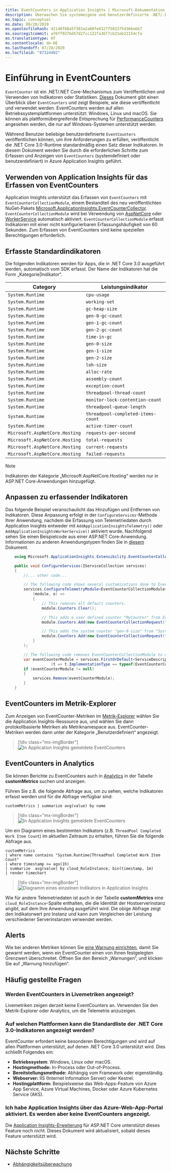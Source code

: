 ```yaml
---
title: EventCounters in Application Insights | Microsoft-Dokumentation
description: Überwachen Sie systemeigene und benutzerdefinierte .NET/.NET Core-EventCounters in Application Insights.
ms.topic: conceptual
ms.date: 09/20/2019
ms.openlocfilehash: 42140f68a5f383a2a60fe8327f5023754366e6b7
ms.sourcegitcommit: a76ff927bd57d2fcc122fa36f7cb21eb22154cfa
ms.translationtype: HT
ms.contentlocale: de-DE
ms.lasthandoff: 07/28/2020
ms.locfileid: "87324402"
---
```

# <a name="eventcounters-introduction"></a>Einführung in EventCounters

`EventCounter` ist ein .NET/.NET Core-Mechanismus zum Veröffentlichen und Verwenden von Indikatoren oder Statistiken. [Dieses](https://github.com/dotnet/runtime/blob/master/src/libraries/System.Diagnostics.Tracing/documentation/EventCounterTutorial.md) Dokument gibt einen Überblick über `EventCounters` und zeigt Beispiele, wie diese veröffentlicht und verwendet werden. EventCounters werden auf allen Betriebssystemplattformen unterstützt: Windows, Linux und macOS. Sie können als plattformübergreifende Entsprechung für [PerformanceCounters](/dotnet/api/system.diagnostics.performancecounter) angesehen werden, die nur auf Windows-Systemen unterstützt werden.

Während Benutzer beliebige benutzerdefinierte `EventCounters` veröffentlichen können, um ihre Anforderungen zu erfüllen, veröffentlicht die .NET Core 3.0-Runtime standardmäßig einen Satz dieser Indikatoren. In diesem Dokument werden Sie durch die erforderlichen Schritte zum Erfassen und Anzeigen von `EventCounters` (systemdefiniert oder benutzerdefiniert) in Azure Application Insights geführt.

## <a name="using-application-insights-to-collect-eventcounters"></a>Verwenden von Application Insights für das Erfassen von EventCounters

Application Insights unterstützt das Erfassen von `EventCounters` mit `EventCounterCollectionModule`, einem Bestandteil des neu veröffentlichten NuGet-Pakets [Microsoft.ApplicationInsights.EventCounterCollector](https://www.nuget.org/packages/Microsoft.ApplicationInsights.EventCounterCollector). `EventCounterCollectionModule` wird bei Verwendung von [AspNetCore](asp-net-core.md) oder [WorkerService](worker-service.md) automatisch aktiviert. `EventCounterCollectionModule` erfasst Indikatoren mit einer nicht konfigurierbaren Erfassungshäufigkeit von 60 Sekunden. Zum Erfassen von EventCounters sind keine speziellen Berechtigungen erforderlich.

## <a name="default-counters-collected"></a>Erfasste Standardindikatoren

Die folgenden Indikatoren werden für Apps, die in .NET Core 3.0 ausgeführt werden, automatisch vom SDK erfasst. Der Name der Indikatoren hat die Form „Kategorie|Indikator“.

|Category | Leistungsindikator|
|---------------|-------|
|`System.Runtime` | `cpu-usage` |
|`System.Runtime` | `working-set` |
|`System.Runtime` | `gc-heap-size` |
|`System.Runtime` | `gen-0-gc-count` |
|`System.Runtime` | `gen-1-gc-count` |
|`System.Runtime` | `gen-2-gc-count` |
|`System.Runtime` | `time-in-gc` |
|`System.Runtime` | `gen-0-size` |
|`System.Runtime` | `gen-1-size` |
|`System.Runtime` | `gen-2-size` |
|`System.Runtime` | `loh-size` |
|`System.Runtime` | `alloc-rate` |
|`System.Runtime` | `assembly-count` |
|`System.Runtime` | `exception-count` |
|`System.Runtime` | `threadpool-thread-count` |
|`System.Runtime` | `monitor-lock-contention-count` |
|`System.Runtime` | `threadpool-queue-length` |
|`System.Runtime` | `threadpool-completed-items-count` |
|`System.Runtime` | `active-timer-count` |
|`Microsoft.AspNetCore.Hosting` | `requests-per-second` |
|`Microsoft.AspNetCore.Hosting` | `total-requests` |
|`Microsoft.AspNetCore.Hosting` | `current-requests` |
|`Microsoft.AspNetCore.Hosting` | `failed-requests` |

> [!NOTE]
> Indikatoren der Kategorie „Microsoft.AspNetCore.Hosting“ werden nur in ASP.NET Core-Anwendungen hinzugefügt.

## <a name="customizing-counters-to-be-collected"></a>Anpassen zu erfassender Indikatoren

Das folgende Beispiel veranschaulicht das Hinzufügen und Entfernen von Indikatoren. Diese Anpassung erfolgt in der `ConfigureServices`-Methode Ihrer Anwendung, nachdem die Erfassung von Telemetriedaten durch Application Insights entweder mit `AddApplicationInsightsTelemetry()` oder `AddApplicationInsightsWorkerService()` aktiviert wurde. Nachfolgend sehen Sie einen Beispielcode aus einer ASP.NET Core-Anwendung. Informationen zu anderen Anwendungstypen finden Sie in [diesem](worker-service.md#configuring-or-removing-default-telemetrymodules) Dokument.

```csharp
    using Microsoft.ApplicationInsights.Extensibility.EventCounterCollector;

    public void ConfigureServices(IServiceCollection services)
    {
        //... other code...

        // The following code shows several customizations done to EventCounterCollectionModule.
        services.ConfigureTelemetryModule<EventCounterCollectionModule>(
            (module, o) =>
            {
                // This removes all default counters.
                module.Counters.Clear();

                // This adds a user defined counter "MyCounter" from EventSource named "MyEventSource"
                module.Counters.Add(new EventCounterCollectionRequest("MyEventSource", "MyCounter"));

                // This adds the system counter "gen-0-size" from "System.Runtime"
                module.Counters.Add(new EventCounterCollectionRequest("System.Runtime", "gen-0-size"));
            }
        );

        // The following code removes EventCounterCollectionModule to disable the module completely.
        var eventCounterModule = services.FirstOrDefault<ServiceDescriptor>
                    (t => t.ImplementationType == typeof(EventCounterCollectionModule));
        if (eventCounterModule != null)
        {
            services.Remove(eventCounterModule);
        }
    }
```

## <a name="event-counters-in-metric-explorer"></a>EventCounters im Metrik-Explorer

Zum Anzeigen von EventCounter-Metriken im [Metrik-Explorer](../platform/metrics-charts.md) wählen Sie die Application Insights-Ressource aus, und wählen Sie dann protokollbasierte Metriken als Metriknamespace aus. EventCounter-Metriken werden dann unter der Kategorie „Benutzerdefiniert“ angezeigt.

> [!div class="mx-imgBorder"]
> ![In Application Insights gemeldete EventCounters](./media/event-counters/metrics-explorer-counter-list.png)

## <a name="event-counters-in-analytics"></a>EventCounters in Analytics

Sie können Berichte zu EventCounters auch in [Analytics](../log-query/log-query-overview.md) in der Tabelle **customMetrics** suchen und anzeigen.

Führen Sie z.B. die folgende Abfrage aus, um zu sehen, welche Indikatoren erfasst werden und für die Abfrage verfügbar sind:

```Kusto
customMetrics | summarize avg(value) by name
```

> [!div class="mx-imgBorder"]
> ![In Application Insights gemeldete EventCounters](./media/event-counters/analytics-event-counters.png)

Um ein Diagramm eines bestimmten Indikators (z.B. `ThreadPool Completed Work Item Count`) im aktuellen Zeitraum zu erhalten, führen Sie die folgende Abfrage aus.

```Kusto
customMetrics 
| where name contains "System.Runtime|ThreadPool Completed Work Item Count"
| where timestamp >= ago(1h)
| summarize  avg(value) by cloud_RoleInstance, bin(timestamp, 1m)
| render timechart
```
> [!div class="mx-imgBorder"]
> ![Diagramm eines einzelnen Indikators in Application Insights](./media/event-counters/analytics-completeditems-counters.png)

Wie für andere Telemetriedaten ist auch in der Tabelle **customMetrics** eine `cloud_RoleInstance`-Spalte enthalten, die die Identität der Hostserverinstanz angibt, auf dem Ihre Anwendung ausgeführt wird. Die obige Abfrage zeigt den Indikatorwert pro Instanz und kann zum Vergleichen der Leistung verschiedener Serverinstanzen verwendet werden.

## <a name="alerts"></a>Alerts
Wie bei anderen Metriken können Sie [eine Warnung einrichten](../platform/alerts-log.md), damit Sie gewarnt werden, wenn ein EventCounter einen von Ihnen festgelegten Grenzwert überschreitet. Öffnen Sie den Bereich „Warnungen“, und klicken Sie auf „Warnung hinzufügen“.

## <a name="frequently-asked-questions"></a>Häufig gestellte Fragen

### <a name="can-i-see-eventcounters-in-live-metrics"></a>Werden EventCounters in Livemetriken angezeigt?

Livemetriken zeigen derzeit keine EventCounters an. Verwenden Sie den Metrik-Explorer oder Analytics, um die Telemetrie anzuzeigen.

### <a name="which-platforms-can-i-see-the-default-list-of-net-core-30-counters"></a>Auf welchen Plattformen kann die Standardliste der .NET Core 3.0-Indikatoren angezeigt werden?

EventCounter erfordert keine besonderen Berechtigungen und wird auf allen Plattformen unterstützt, auf denen .NET Core 3.0 unterstützt wird. Dies schließt Folgendes ein:

* **Betriebssystem**: Windows, Linux oder macOS.
* **Hostingmethode:** In-Process oder Out-of-Process.
* **Bereitstellungsmethode:** Abhängig vom Framework oder eigenständig.
* **Webserver:** IIS (Internet Information Server) oder Kestrel.
* **Hostingplattform:** Beispielsweise das Web-Apps-Feature von Azure App Service, Azure Virtual Machines, Docker oder Azure Kubernetes Service (AKS).

### <a name="i-have-enabled-application-insights-from-azure-web-app-portal-but-i-cant-see-eventcounters"></a>Ich habe Application Insights über das Azure-Web-App-Portal aktiviert. Es werden aber keine EventCounters angezeigt.

 Die [Application Insights-Erweiterung](./azure-web-apps.md) für ASP.NET Core unterstützt dieses Feature noch nicht. Dieses Dokument wird aktualisiert, sobald dieses Feature unterstützt wird.

## <a name="next-steps"></a><a name="next"></a>Nächste Schritte

* [Abhängigkeitsüberwachung](./asp-net-dependencies.md)

